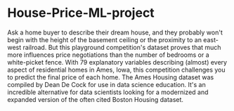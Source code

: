# House-Price-ML-project
Ask a home buyer to describe their dream house, and they probably won't begin with the height of the basement ceiling or the proximity to an east-west railroad. But this playground competition's dataset proves that much more influences price negotiations than the number of bedrooms or a white-picket fence.  With 79 explanatory variables describing (almost) every aspect of residential homes in Ames, Iowa, this competition challenges you to predict the final price of each home.  The Ames Housing dataset was compiled by Dean De Cock for use in data science education. It's an incredible alternative for data scientists looking for a modernized and expanded version of the often cited Boston Housing dataset.
